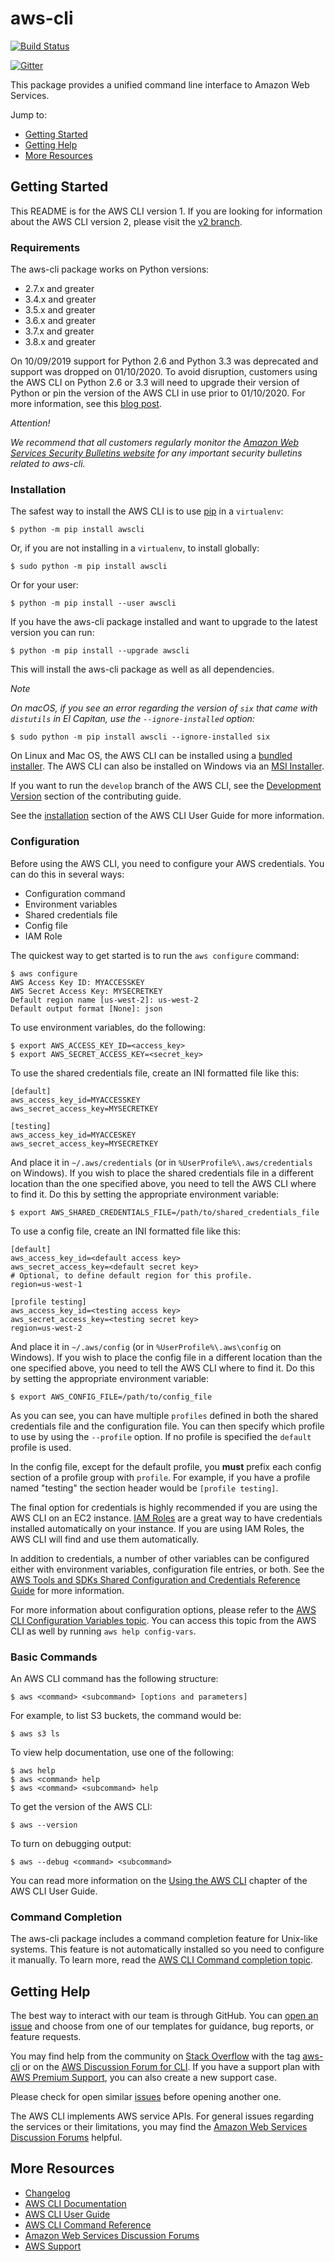 # aws-cli

[![Build Status](https://travis-ci.org/aws/aws-cli.svg?branch=develop)](https://travis-ci.org/aws/aws-cli)

[![Gitter](https://badges.gitter.im/aws/aws-cli.svg)](https://gitter.im/aws/aws-cli)

This package provides a unified command line interface to Amazon Web Services.

Jump to:

- [Getting Started](#getting-started)
- [Getting Help](#getting-help)
- [More Resources](#more-resources)

## Getting Started

This README is for the AWS CLI version 1. If you are looking for information about the AWS CLI version 2, please visit the [v2 branch](https://github.com/aws/aws-cli/tree/v2).

### Requirements

The aws-cli package works on Python versions:

- 2.7.x and greater
- 3.4.x and greater
- 3.5.x and greater
- 3.6.x and greater
- 3.7.x and greater
- 3.8.x and greater

On 10/09/2019 support for Python 2.6 and Python 3.3 was deprecated and support was dropped on 01/10/2020. To avoid disruption, customers using the AWS CLI on Python 2.6 or 3.3 will need to upgrade their version of Python or pin the version of the AWS CLI in use prior to 01/10/2020. For more information, see this [blog post](https://aws.amazon.com/blogs/developer/deprecation-of-python-2-6-and-python-3-3-in-botocore-boto3-and-the-aws-cli/).

*Attention!*

*We recommend that all customers regularly monitor the [Amazon Web Services Security Bulletins website](https://aws.amazon.com/security/security-bulletins) for any important security bulletins related to aws-cli.*

### Installation

The safest way to install the AWS CLI is to use [pip](https://pip.pypa.io/en/stable/) in a `virtualenv`:

    $ python -m pip install awscli

Or, if you are not installing in a `virtualenv`, to install globally:

    $ sudo python -m pip install awscli

Or for your user:

    $ python -m pip install --user awscli

If you have the aws-cli package installed and want to upgrade to the latest version you can run:

    $ python -m pip install --upgrade awscli

This will install the aws-cli package as well as all dependencies.

*Note*

*On macOS, if you see an error regarding the version of `six` that came with `distutils` in El Capitan, use the `--ignore-installed` option:*

    $ sudo python -m pip install awscli --ignore-installed six

On Linux and Mac OS, the AWS CLI can be installed using a [bundled installer](https://docs.aws.amazon.com/cli/latest/userguide/install-linux.html#install-linux-bundled). The AWS CLI can also be installed on Windows via an [MSI Installer](https://docs.aws.amazon.com/cli/latest/userguide/install-windows.html#msi-on-windows).

If you want to run the `develop` branch of the AWS CLI, see the [Development Version](CONTRIBUTING.md#development-version) section of the contributing guide.

See the [installation](https://docs.aws.amazon.com/cli/latest/userguide/install-cliv1.html) section of the AWS CLI User Guide for more information.

### Configuration

Before using the AWS CLI, you need to configure your AWS credentials. You can do this in several ways:

- Configuration command
- Environment variables
- Shared credentials file
- Config file
- IAM Role

The quickest way to get started is to run the `aws configure` command:

    $ aws configure
    AWS Access Key ID: MYACCESSKEY
    AWS Secret Access Key: MYSECRETKEY
    Default region name [us-west-2]: us-west-2
    Default output format [None]: json

To use environment variables, do the following:

    $ export AWS_ACCESS_KEY_ID=<access_key>
    $ export AWS_SECRET_ACCESS_KEY=<secret_key>

To use the shared credentials file, create an INI formatted file like this:

    [default]
    aws_access_key_id=MYACCESSKEY
    aws_secret_access_key=MYSECRETKEY

    [testing]
    aws_access_key_id=MYACCESKEY
    aws_secret_access_key=MYSECRETKEY

And place it in `~/.aws/credentials` (or in `%UserProfile%\.aws/credentials` on Windows). If you wish to place the shared credentials file in a different location than the one specified above, you need to tell the AWS CLI where to find it. Do this by setting the appropriate environment variable:

    $ export AWS_SHARED_CREDENTIALS_FILE=/path/to/shared_credentials_file

To use a config file, create an INI formatted file like this:

    [default]
    aws_access_key_id=<default access key>
    aws_secret_access_key=<default secret key>
    # Optional, to define default region for this profile.
    region=us-west-1

    [profile testing]
    aws_access_key_id=<testing access key>
    aws_secret_access_key=<testing secret key>
    region=us-west-2

And place it in `~/.aws/config` (or in `%UserProfile%\.aws\config` on Windows). If you wish to place the config file in a different location than the one specified above, you need to tell the AWS CLI where to find it. Do this by setting the appropriate environment variable:

    $ export AWS_CONFIG_FILE=/path/to/config_file

As you can see, you can have multiple `profiles` defined in both the shared credentials file and the configuration file. You can then specify which profile to use by using the `--profile` option. If no profile is specified the `default` profile is used.

In the config file, except for the default profile, you **must** prefix each config section of a profile group with `profile`. For example, if you have a profile named \"testing\" the section header would be `[profile testing]`.

The final option for credentials is highly recommended if you are using the AWS CLI on an EC2 instance. [IAM Roles](https://docs.aws.amazon.com/AWSEC2/latest/UserGuide/iam-roles-for-amazon-ec2.html) are a great way to have credentials installed automatically on your instance. If you are using IAM Roles, the AWS CLI will find and use them automatically.

In addition to credentials, a number of other variables can be configured either with environment variables, configuration file entries, or both. See the [AWS Tools and SDKs Shared Configuration and Credentials Reference Guide](https://docs.aws.amazon.com/credref/latest/refdocs/overview.html) for more information.

For more information about configuration options, please refer to the [AWS
CLI Configuration Variables topic](http://docs.aws.amazon.com/cli/latest/topic/config-vars.html#cli-aws-help-config-vars). You can access this topic from the AWS CLI as well by running `aws help config-vars`.

### Basic Commands

An AWS CLI command has the following structure:

    $ aws <command> <subcommand> [options and parameters]

For example, to list S3 buckets, the command would be:

    $ aws s3 ls

To view help documentation, use one of the following:

    $ aws help
    $ aws <command> help
    $ aws <command> <subcommand> help

To get the version of the AWS CLI:

    $ aws --version

To turn on debugging output:

    $ aws --debug <command> <subcommand>

You can read more information on the [Using the AWS CLI](https://docs.aws.amazon.com/cli/latest/userguide/cli-chap-using.html) chapter of the AWS CLI User Guide.

### Command Completion

The aws-cli package includes a command completion feature for Unix-like systems. This feature is not automatically installed so you need to configure it manually. To learn more, read the [AWS CLI Command completion topic](https://docs.aws.amazon.com/cli/latest/userguide/cli-configure-completion.html).

## Getting Help

The best way to interact with our team is through GitHub. You can [open an issue](https://github.com/aws/aws-cli/issues/new/choose) and choose from one of our templates for guidance, bug reports, or feature requests.

You may find help from the community on [Stack Overflow](https://stackoverflow.com/) with the tag [aws-cli](https://stackoverflow.com/questions/tagged/aws-cli) or on the [AWS Discussion Forum for CLI](https://forums.aws.amazon.com/forum.jspa?forumID=150). If you have a support plan with [AWS Premium Support](https://aws.amazon.com/premiumsupport), you can also create a new support case.

Please check for open similar [issues](https://github.com/aws/aws-cli/issues/) before opening another one.

The AWS CLI implements AWS service APIs. For general issues regarding the services or their limitations, you may find the [Amazon Web Services Discussion Forums](https://forums.aws.amazon.com/) helpful.

## More Resources

- [Changelog](https://github.com/aws/aws-cli/blob/develop/CHANGELOG.rst)
- [AWS CLI Documentation](https://docs.aws.amazon.com/cli/index.html)
- [AWS CLI User Guide](https://docs.aws.amazon.com/cli/latest/userguide/)
- [AWS CLI Command Reference](https://docs.aws.amazon.com/cli/latest/reference/)
- [Amazon Web Services Discussion Forums](https://forums.aws.amazon.com/)
- [AWS Support](https://console.aws.amazon.com/support/home#/)
